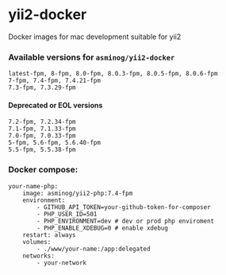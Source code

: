 # yii2-docker
Docker images for mac development suitable for yii2
### Available versions for `asminog/yii2-docker`

```
latest-fpm, 8-fpm, 8.0-fpm, 8.0.3-fpm, 8.0.5-fpm, 8.0.6-fpm
7-fpm, 7.4-fpm, 7.4.21-fpm
7.3-fpm, 7.3.29-fpm
```

#### Deprecated or EOL versions

```
7.2-fpm, 7.2.34-fpm
7.1-fpm, 7.1.33-fpm
7.0-fpm, 7.0.33-fpm
5-fpm, 5.6-fpm, 5.6.40-fpm
5.5-fpm, 5.5.38-fpm
```

### Docker compose:
    your-name-php:
        image: asminog/yii2-php:7.4-fpm
        environment:
            - GITHUB_API_TOKEN=your-github-token-for-composer
            - PHP_USER_ID=501
            - PHP_ENVIRONMENT=dev # dev or prod php enviroment
            - PHP_ENABLE_XDEBUG=0 # enable xdebug
        restart: always
        volumes:
            - ./www/your-name:/app:delegated
        networks:
            - your-network
